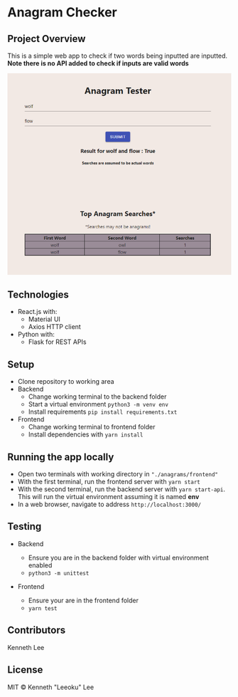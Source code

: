 # Anagram Checker

## Project Overview

This is a simple web app to check if two words being inputted are inputted. **Note there is no API added to check if inputs are valid words**

![Alt text](/anagram.png "Anagram Sample Image")

## Technologies

- React.js with:
  - Material UI
  - Axios HTTP client
- Python with:
  - Flask for REST APIs

## Setup

- Clone repository to working area
- Backend
  - Change working terminal to the backend folder
  - Start a virtual environment `python3 -m venv env`
  - Install requirements `pip install requirements.txt`
- Frontend
  - Change working terminal to frontend folder
  - Install dependencies with `yarn install`

## Running the app locally

- Open two terminals with working directory in `"./anagrams/frontend"`
- With the first terminal, run the frontend server with `yarn start`
- With the second terminal, run the backend server with `yarn start-api`. This will run the virtual environment assuming it is named **env**
- In a web browser, navigate to address `http://localhost:3000/`

## Testing

- Backend

  - Ensure you are in the backend folder with virtual environment enabled
  - `python3 -m unittest`

- Frontend
  - Ensure your are in the frontend folder
  - `yarn test`

## Contributors

Kenneth Lee

## License

MIT © Kenneth "Leeoku" Lee
